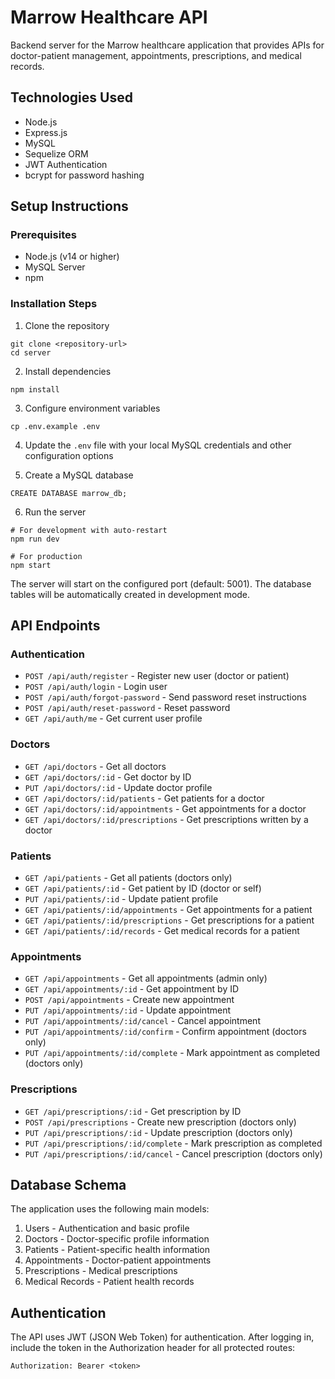 # Marrow Healthcare API

Backend server for the Marrow healthcare application that provides APIs for doctor-patient management, appointments, prescriptions, and medical records.

## Technologies Used

- Node.js
- Express.js
- MySQL
- Sequelize ORM
- JWT Authentication
- bcrypt for password hashing

## Setup Instructions

### Prerequisites

- Node.js (v14 or higher)
- MySQL Server
- npm

### Installation Steps

1. Clone the repository
```
git clone <repository-url>
cd server
```

2. Install dependencies
```
npm install
```

3. Configure environment variables
```
cp .env.example .env
```

4. Update the `.env` file with your local MySQL credentials and other configuration options

5. Create a MySQL database
```
CREATE DATABASE marrow_db;
```

6. Run the server
```
# For development with auto-restart
npm run dev

# For production
npm start
```

The server will start on the configured port (default: 5001). The database tables will be automatically created in development mode.

## API Endpoints

### Authentication

- `POST /api/auth/register` - Register new user (doctor or patient)
- `POST /api/auth/login` - Login user
- `POST /api/auth/forgot-password` - Send password reset instructions
- `POST /api/auth/reset-password` - Reset password
- `GET /api/auth/me` - Get current user profile

### Doctors

- `GET /api/doctors` - Get all doctors
- `GET /api/doctors/:id` - Get doctor by ID
- `PUT /api/doctors/:id` - Update doctor profile
- `GET /api/doctors/:id/patients` - Get patients for a doctor
- `GET /api/doctors/:id/appointments` - Get appointments for a doctor
- `GET /api/doctors/:id/prescriptions` - Get prescriptions written by a doctor

### Patients

- `GET /api/patients` - Get all patients (doctors only)
- `GET /api/patients/:id` - Get patient by ID (doctor or self)
- `PUT /api/patients/:id` - Update patient profile
- `GET /api/patients/:id/appointments` - Get appointments for a patient
- `GET /api/patients/:id/prescriptions` - Get prescriptions for a patient
- `GET /api/patients/:id/records` - Get medical records for a patient

### Appointments

- `GET /api/appointments` - Get all appointments (admin only)
- `GET /api/appointments/:id` - Get appointment by ID
- `POST /api/appointments` - Create new appointment
- `PUT /api/appointments/:id` - Update appointment
- `PUT /api/appointments/:id/cancel` - Cancel appointment
- `PUT /api/appointments/:id/confirm` - Confirm appointment (doctors only)
- `PUT /api/appointments/:id/complete` - Mark appointment as completed (doctors only)

### Prescriptions

- `GET /api/prescriptions/:id` - Get prescription by ID
- `POST /api/prescriptions` - Create new prescription (doctors only)
- `PUT /api/prescriptions/:id` - Update prescription (doctors only)
- `PUT /api/prescriptions/:id/complete` - Mark prescription as completed
- `PUT /api/prescriptions/:id/cancel` - Cancel prescription (doctors only)

## Database Schema

The application uses the following main models:

1. Users - Authentication and basic profile
2. Doctors - Doctor-specific profile information
3. Patients - Patient-specific health information
4. Appointments - Doctor-patient appointments
5. Prescriptions - Medical prescriptions
6. Medical Records - Patient health records

## Authentication

The API uses JWT (JSON Web Token) for authentication. After logging in, include the token in the Authorization header for all protected routes:

```
Authorization: Bearer <token>
```